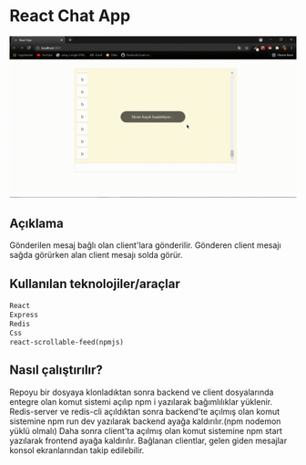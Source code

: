 # React Chat App

![](views/react-chat-app.gif)

## Açıklama
Gönderilen mesaj bağlı olan client'lara gönderilir. Gönderen client mesajı sağda görürken alan client mesajı solda görür.

## Kullanılan teknolojiler/araçlar
    React
    Express
    Redis
    Css
    react-scrollable-feed(npmjs)

## Nasıl çalıştırılır?
Repoyu bir dosyaya klonladıktan sonra backend ve client dosyalarında entegre olan komut sistemi açılıp npm i yazılarak bağımlılıklar yüklenir. Redis-server ve redis-cli açıldıktan sonra backend'te açılmış olan komut sistemine npm run dev yazılarak backend ayağa kaldırılır.(npm nodemon yüklü olmalı) Daha sonra client'ta açılmış olan komut sistemine npm start yazılarak frontend ayağa kaldırılır. Bağlanan clientlar, gelen giden mesajlar konsol ekranlarından takip edilebilir.